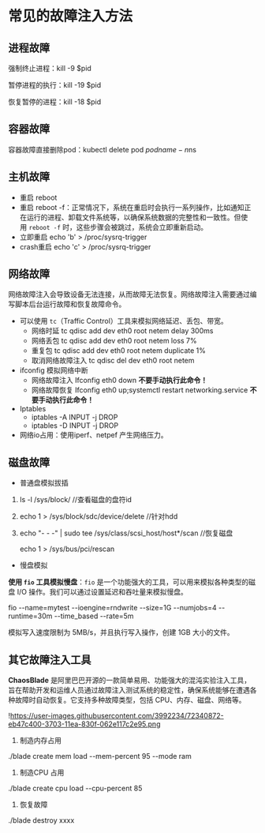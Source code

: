 # 常见的故障注入方法

## 进程故障

强制终止进程：kill -9 $pid

暂停进程的执行：kill -19 $pid

恢复暂停的进程：kill -18 $pid

## 容器故障

容器故障直接删除pod：kubectl delete pod $podname -n$ns

## 主机故障

- 重启 reboot
- 重启 reboot -f：正常情况下，系统在重启时会执行一系列操作，比如通知正在运行的进程、卸载文件系统等，以确保系统数据的完整性和一致性。但使用 `reboot -f` 时，这些步骤会被跳过，系统会立即重新启动。
- 立即重启 echo 'b' > /proc/sysrq-trigger
- crash重启 echo 'c' > /proc/sysrq-trigger

## 网络故障

网络故障注入会导致设备无法连接，从而故障无法恢复。网络故障注入需要通过编写脚本后台运行故障和恢复故障命令。

- 可以使用 `tc`（Traffic Control）工具来模拟网络延迟、丢包、带宽。
    - 网络时延 tc qdisc add dev eth0 root netem delay 300ms
    - 网络丢包 tc qdisc add dev eth0 root netem loss 7%
    - 重复包 tc qdisc add dev eth0 root netem duplicate 1%
    - 取消网络故障注入 tc qdisc del dev eth0 root netem
- ifconfig 模拟网络中断
    - 网络故障注入 Ifconfig eth0 down **不要手动执行此命令！**
    - 网络故障恢复 Ifconfig eth0 up;systemctl restart networking.service **不要手动执行此命令！**
- Iptables
    - iptables -A INPUT -j DROP
    - iptables -D INPUT -j DROP
- 网络io占用：使用iperf、netpef 产生网络压力。

## 磁盘故障

- 普通盘模拟拔插
1. ls -l /sys/block/      //查看磁盘的盘符id
2. echo 1 > /sys/block/sdc/device/delete   //针对hdd
3. echo "- - -" | sudo tee /sys/class/scsi_host/host*/scan //恢复磁盘
    
    echo 1 > /sys/bus/pci/rescan
    

- 慢盘模拟

**使用 `fio` 工具模拟慢盘**：`fio` 是一个功能强大的工具，可以用来模拟各种类型的磁盘 I/O 操作。我们可以通过设置延迟和吞吐量来模拟慢盘。

fio --name=mytest --ioengine=rndwrite --size=1G --numjobs=4 --runtime=30m --time_based --rate=5m

模拟写入速度限制为 5MB/s，并且执行写入操作，创建 1GB 大小的文件。

## 其它故障注入工具

**ChaosBlade** 是阿里巴巴开源的一款简单易用、功能强大的混沌实验注入工具，旨在帮助开发和运维人员通过故障注入测试系统的稳定性，确保系统能够在遭遇各种故障时自动恢复。它支持多种故障类型，包括 CPU、内存、磁盘、网络等。

!https://user-images.githubusercontent.com/3992234/72340872-eb47c400-3703-11ea-830f-062e117c2e95.png

1. 制造内存占用

./blade create mem load --mem-percent 95 --mode ram

1. 制造CPU 占用

./blade create cpu load --cpu-percent 85

1. 恢复故障

./blade destroy  xxxx
